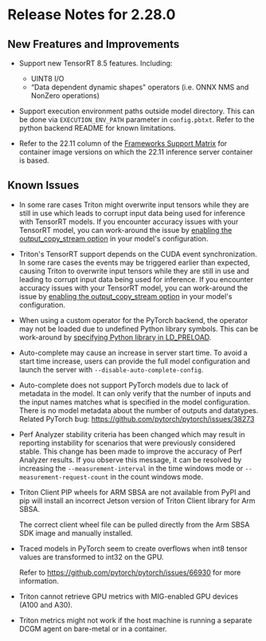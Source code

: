 <!--
# Copyright 2018-2022, NVIDIA CORPORATION & AFFILIATES. All rights reserved.
#
# Redistribution and use in source and binary forms, with or without
# modification, are permitted provided that the following conditions
# are met:
#  * Redistributions of source code must retain the above copyright
#    notice, this list of conditions and the following disclaimer.
#  * Redistributions in binary form must reproduce the above copyright
#    notice, this list of conditions and the following disclaimer in the
#    documentation and/or other materials provided with the distribution.
#  * Neither the name of NVIDIA CORPORATION nor the names of its
#    contributors may be used to endorse or promote products derived
#    from this software without specific prior written permission.
#
# THIS SOFTWARE IS PROVIDED BY THE COPYRIGHT HOLDERS ``AS IS'' AND ANY
# EXPRESS OR IMPLIED WARRANTIES, INCLUDING, BUT NOT LIMITED TO, THE
# IMPLIED WARRANTIES OF MERCHANTABILITY AND FITNESS FOR A PARTICULAR
# PURPOSE ARE DISCLAIMED.  IN NO EVENT SHALL THE COPYRIGHT OWNER OR
# CONTRIBUTORS BE LIABLE FOR ANY DIRECT, INDIRECT, INCIDENTAL, SPECIAL,
# EXEMPLARY, OR CONSEQUENTIAL DAMAGES (INCLUDING, BUT NOT LIMITED TO,
# PROCUREMENT OF SUBSTITUTE GOODS OR SERVICES; LOSS OF USE, DATA, OR
# PROFITS; OR BUSINESS INTERRUPTION) HOWEVER CAUSED AND ON ANY THEORY
# OF LIABILITY, WHETHER IN CONTRACT, STRICT LIABILITY, OR TORT
# (INCLUDING NEGLIGENCE OR OTHERWISE) ARISING IN ANY WAY OUT OF THE USE
# OF THIS SOFTWARE, EVEN IF ADVISED OF THE POSSIBILITY OF SUCH DAMAGE.
-->

# Release Notes for 2.28.0

## New Freatures and Improvements

* Support new TensorRT 8.5 features. Including:
  * UINT8 I/O
  * “Data dependent dynamic shapes" operators (i.e. ONNX NMS and NonZero 
    operations)

* Support execution environment paths outside model directory. This can be done 
  via `EXECUTION_ENV_PATH` parameter in `config.pbtxt`. Refer to the python 
  backend README for known limitations.

* Refer to the 22.11 column of the 
  [Frameworks Support Matrix](https://docs.nvidia.com/deeplearning/frameworks/support-matrix/index.html) 
  for container image versions on which the 22.11 inference server container is 
  based.

## Known Issues

* In some rare cases Triton might overwrite input tensors while they are still 
  in use which leads to corrupt input data being used for inference with 
  TensorRT models. If you encounter accuracy issues with your TensorRT model, 
  you can work-around the issue by 
  [enabling the output_copy_stream option](https://github.com/triton-inference-server/common/blob/r22.09/protobuf/model_config.proto#L843-L852) 
  in your model's configuration. 

* Triton's TensorRT support depends on the CUDA event synchronization. In some 
  rare cases the events may be triggered earlier than expected, causing Triton 
  to overwrite input tensors while they are still in use and leading to corrupt 
  input data being used for inference. If you encounter accuracy issues with 
  your TensorRT model, you can work-around the issue by 
  [enabling the output_copy_stream option](https://github.com/triton-inference-server/common/blob/r22.09/protobuf/model_config.proto#L843-L852) 
  in your model's configuration.

* When using a custom operator for the PyTorch backend, the operator may not be 
  loaded due to undefined Python library symbols. This can be work-around by 
  [specifying Python library in LD_PRELOAD](https://github.com/triton-inference-server/server/blob/r22.09/qa/L0_custom_ops/test.sh#L114-L117).

* Auto-complete may cause an increase in server start time. To avoid a start 
  time increase, users can provide the full model configuration and launch the 
  server with `--disable-auto-complete-config`.

* Auto-complete does not support PyTorch models due to lack of metadata in the 
  model. It can only verify that the number of inputs and the input names 
  matches what is specified in the model configuration. There is no model 
  metadata about the number of outputs and datatypes. Related PyTorch bug: 
  https://github.com/pytorch/pytorch/issues/38273

* Perf Analyzer stability criteria has been changed which may result in 
  reporting instability for scenarios that were previously considered stable. 
  This change has been made to improve the accuracy of Perf Analyzer results. 
  If you observe this message, it can be resolved by increasing the 
  `--measurement-interval` in the time windows mode or 
  `--measurement-request-count` in the count windows mode.

* Triton Client PIP wheels for ARM SBSA are not available from PyPI and pip will 
  install an incorrect Jetson version of Triton Client library for Arm SBSA. 

  The correct client wheel file can be pulled directly from the Arm SBSA SDK 
  image and manually installed.

* Traced models in PyTorch seem to create overflows when int8 tensor values are
  transformed to int32 on the GPU. 

  Refer to https://github.com/pytorch/pytorch/issues/66930 for more information.

* Triton cannot retrieve GPU metrics with MIG-enabled GPU devices (A100 and A30).

* Triton metrics might not work if the host machine is running a separate DCGM 
  agent on bare-metal or in a container.


